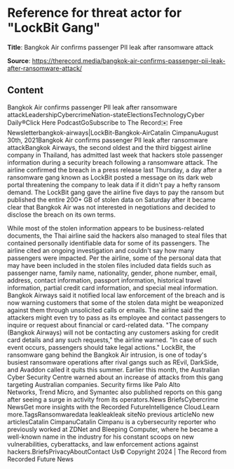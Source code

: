 # Reference for threat actor for "LockBit Gang"

**Title**: Bangkok Air confirms passenger PII leak after ransomware attack

**Source**: https://therecord.media/bangkok-air-confirms-passenger-pii-leak-after-ransomware-attack/

## Content
Bangkok Air confirms passenger PII leak after ransomware attackLeadershipCybercrimeNation-stateElectionsTechnologyCyber Daily®Click Here PodcastGoSubscribe to The Record✉️ Free Newsletterbangkok-airways|LockBit-Bangkok-AirCatalin CimpanuAugust 30th, 2021Bangkok Air confirms passenger PII leak after ransomware attackBangkok Airways, the second oldest and the third biggest airline company in Thailand, has admitted last week that hackers stole passenger information during a security breach following a ransomware attack.
The airline confirmed the breach in a press release last Thursday, a day after a ransomware gang known as LockBit posted a message on its dark web portal threatening the company to leak data if it didn't pay a hefty ransom demand.
The LockBit gang gave the airline five days to pay the ransom but published the entire 200+ GB of stolen data on Saturday after it became clear that Bangkok Air was not interested in negotiations and decided to disclose the breach on its own terms.

While most of the stolen information appears to be business-related documents, the Thai airline said the hackers also managed to steal files that contained personally identifiable data for some of its passengers.
The airline cited an ongoing investigation and couldn't say how many passengers were impacted.
Per the airline, some of the personal data that may have been included in the stolen files included data fields such as passenger name, family name, nationality, gender, phone number, email, address, contact information, passport information, historical travel information, partial credit card information, and special meal information.
Bangkok Airways said it notified local law enforcement of the breach and is now warning customers that some of the stolen data might be weaponized against them through unsolicited calls or emails.
The airline said the attackers might even try to pass as its employee and contact passengers to inquire or request about financial or card-related data.
"The company (Bangkok Airways) will not be contacting any customers asking for credit card details and any such requests," the airline warned. "In case of such event occurs, passengers should take legal actions."
LockBit, the ransomware gang behind the Bangkok Air intrusion, is one of today's busiest ransomware operations after rival gangs such as REvil, DarkSide, and Avaddon called it quits this summer.
Earlier this month, the Australian Cyber Security Centre warned about an increase of attacks from this gang targeting Australian companies. Security firms like Palo Alto Networks, Trend Micro, and Symantec also published reports on this gang after seeing a surge in activity from its operators.News BriefsCybercrime NewsGet more insights with the Recorded FutureIntelligence Cloud.Learn more.TagsRansomwaredata leakleakleak siteNo previous articleNo new articlesCatalin CimpanuCatalin Cimpanu is a cybersecurity reporter who previously worked at ZDNet and Bleeping Computer, where he became a well-known name in the industry for his constant scoops on new vulnerabilities, cyberattacks, and law enforcement actions against hackers.BriefsPrivacyAboutContact Us© Copyright 2024 | The Record from Recorded Future News
